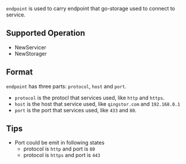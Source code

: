 `endpoint` is used to carry endpoint that go-storage used to connect to service.

## Supported Operation

- NewServicer
- NewStorager

## Format

`endpoint` has three parts: `protocol`, `host` and `port`.

- `protocol` is the protocl that services used, like `http` and `https`.
- `host` is the host that service used, like `qingstor.com` and `192.168.0.1`
- `port` is the port that services used, like `433` and `80`.

## Tips

- Port could be emit in following states
    - protocol is `http` and port is `80`
    - protocol is `https` and port is `443`
